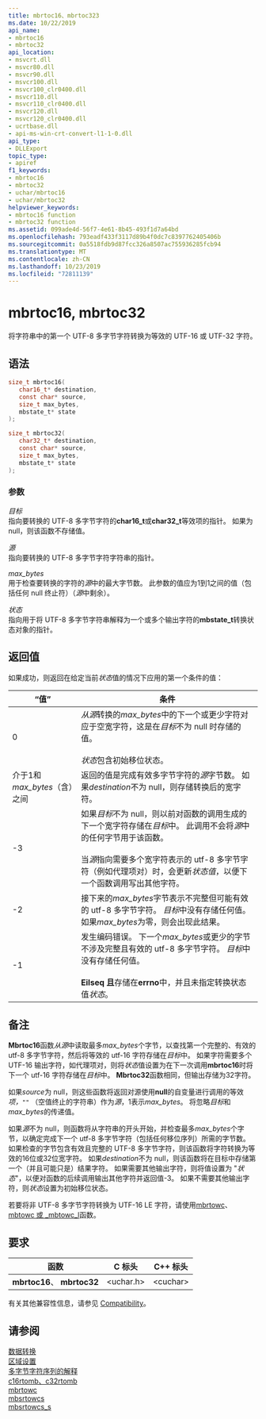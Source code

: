 ```yaml
---
title: mbrtoc16、mbrtoc323
ms.date: 10/22/2019
api_name:
- mbrtoc16
- mbrtoc32
api_location:
- msvcrt.dll
- msvcr80.dll
- msvcr90.dll
- msvcr100.dll
- msvcr100_clr0400.dll
- msvcr110.dll
- msvcr110_clr0400.dll
- msvcr120.dll
- msvcr120_clr0400.dll
- ucrtbase.dll
- api-ms-win-crt-convert-l1-1-0.dll
api_type:
- DLLExport
topic_type:
- apiref
f1_keywords:
- mbrtoc16
- mbrtoc32
- uchar/mbrtoc16
- uchar/mbrtoc32
helpviewer_keywords:
- mbrtoc16 function
- mbrtoc32 function
ms.assetid: 099ade4d-56f7-4e61-8b45-493f1d7a64bd
ms.openlocfilehash: 793eadf433f3117d89b4f0dc7c8397762405406b
ms.sourcegitcommit: 0a5518fdb9d87fcc326a8507ac755936285fcb94
ms.translationtype: MT
ms.contentlocale: zh-CN
ms.lasthandoff: 10/23/2019
ms.locfileid: "72811139"
---
```

# <a name="mbrtoc16-mbrtoc32"></a>mbrtoc16, mbrtoc32

将字符串中的第一个 UTF-8 多字节字符转换为等效的 UTF-16 或 UTF-32 字符。

## <a name="syntax"></a>语法

```C
size_t mbrtoc16(
   char16_t* destination,
   const char* source,
   size_t max_bytes,
   mbstate_t* state
);

size_t mbrtoc32(
   char32_t* destination,
   const char* source,
   size_t max_bytes,
   mbstate_t* state
);
```

### <a name="parameters"></a>参数

*目标*\
指向要转换的 UTF-8 多字节字符的**char16_t**或**char32_t**等效项的指针。 如果为 null，则该函数不存储值。

*源*\
指向要转换的 UTF-8 多字节字符字符串的指针。

*max_bytes*\
用于检查要转换的字符的*源*中的最大字节数。 此参数的值应为1到1之间的值（包括任何 null 终止符）（*源*中剩余）。

*状态*\
指向用于将 UTF-8 多字节字符串解释为一个或多个输出字符的**mbstate_t**转换状态对象的指针。

## <a name="return-value"></a>返回值

如果成功，则返回在给定当前*状态*值的情况下应用的第一个条件的值：

|“值”|条件|
|-----------|---------------|
|0|*从源*转换的*max_bytes*中的下一个或更少字符对应于空宽字符，这是在*目标*不为 null 时存储的值。<br /><br /> *状态*包含初始移位状态。|
|介于1和*max_bytes*（含）之间|返回的值是完成有效多字节字符的*源*字节数。 如果*destination*不为 null，则存储转换后的宽字符。|
|-3|如果*目标*不为 null，则以前对函数的调用生成的下一个宽字符存储在*目标*中。 此调用不会将*源*中的任何字节用于该函数。<br /><br /> 当*源*指向需要多个宽字符表示的 utf-8 多字节字符（例如代理项对）时，会更新*状态值*，以便下一个函数调用写出其他字符。|
|-2|接下来的*max_bytes*字节表示不完整但可能有效的 utf-8 多字节字符。 *目标*中没有存储任何值。 如果*max_bytes*为零，则会出现此结果。|
|-1|发生编码错误。 下一个*max_bytes*或更少的字节不涉及完整且有效的 utf-8 多字节字符。 *目标*中没有存储任何值。<br /><br /> **Eilseq 且**存储在**errno**中，并且未指定转换状态值*状态*。|

## <a name="remarks"></a>备注

**Mbrtoc16**函数*从源*中读取最多*max_bytes*个字节，以查找第一个完整的、有效的 utf-8 多字节字符，然后将等效的 utf-16 字符存储在*目标*中。 如果字符需要多个 UTF-16 输出字符，如代理项对，则将*状态*值设置为在下一次调用**mbrtoc16**时将下一个 utf-16 字符存储在*目标*中。 **Mbrtoc32**函数相同，但输出存储为32字符。

如果*source*为 null，则这些函数将返回对源使用**null**的自变量进行调用的等效*项，`""`* （空值终止的字符串）作为*源*，1表示*max_bytes*。 将忽略*目标*和*max_bytes*的传递值。

如果*源*不为 null，则函数将从字符串的开头开始，并检查最多*max_bytes*个字节，以确定完成下一个 utf-8 多字节字符（包括任何移位序列）所需的字节数。 如果检查的字节包含有效且完整的 UTF-8 多字节字符，则该函数将字符转换为等效的16位或32位宽字符。 如果*destination*不为 null，则该函数将在目标中存储第一个（并且可能只是）结果字符。 如果需要其他输出字符，则将值设置为 "*状态*"，以便对函数的后续调用输出其他字符并返回值-3。 如果不需要其他输出字符，则*状态*设置为初始移位状态。

若要将非 UTF-8 多字节字符转换为 UTF-16 LE 字符，请使用[mbrtowc](mbrtowc.md)、 [mbtowc 或 _mbtowc_l](mbtowc-mbtowc-l.md)函数。

## <a name="requirements"></a>要求

|函数|C 标头|C++ 标头|
|--------------|--------------|------------------|
|**mbrtoc16**、 **mbrtoc32**|\<uchar.h>|\<cuchar>|

有关其他兼容性信息，请参见 [Compatibility](../compatibility.md)。

## <a name="see-also"></a>请参阅

[数据转换](../data-conversion.md)\
[区域设置](../locale.md)\
[多字节字符序列的解释](../interpretation-of-multibyte-character-sequences.md)\
[c16rtomb、c32rtomb](c16rtomb-c32rtomb1.md)\
[mbrtowc](mbrtowc.md)\
[mbsrtowcs](mbsrtowcs.md)\
[mbsrtowcs_s](mbsrtowcs-s.md)
